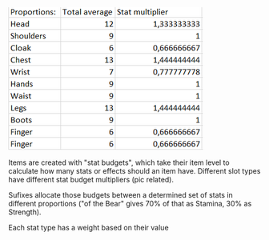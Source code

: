![Gear](1644684321835.2010938875.png)

Items are created with "stat budgets", which take their item level to calculate how many stats or effects should an item have. Different slot types have different stat budget multipliers (pic related).

Sufixes allocate those budgets between a determined set of stats in different proportions ("of the Bear" gives 70% of that as Stamina, 30% as Strength).

Each stat type has a weight based on their value